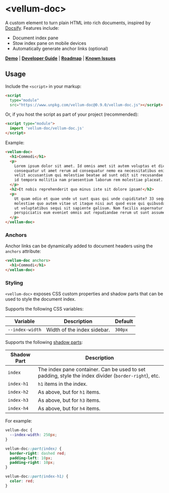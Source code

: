 # \<vellum-doc>

A custom element to turn plain HTML into rich documents, inspired by
[Docsify](https://docsify.js.org). Features include:

- Document index pane
- Stow index pane on mobile devices
- Automatically generate anchor links (optional)

**[Demo](https://grislyeye.github.io/vellum-doc/)** |
**[Developer Guide](CONTRIBUTING.md)** |
**[Roadmap](https://github.com/grislyeye/vellum-doc/issues?q=is%3Aissue+is%3Aopen+label%3Aenhancement)**
|
**[Known Issues](https://github.com/grislyeye/vellum-doc/issues?q=is%3Aissue+is%3Aopen+label%3Abug)**

## Usage

Include the `<script>` in your markup:

```html
<script
  type="module"
  src="https://www.unpkg.com/vellum-doc@0.9.0/vellum-doc.js"></script>
```

Or, if you host the script as part of your project (recommended):

```html
<script type="module">
  import 'vellum-doc/vellum-doc.js'
</script>
```

Example:

```html
<vellum-doc>
  <h1>Commodi</h1>
  <p>
    Lorem ipsum dolor sit amet. Id omnis amet sit autem voluptas et dicta
    consequatur ut amet rerum ad consequatur nemo ea necessitatibus enim. Aut
    velit accusantium qui molestiae beatae ad sunt odit sit recusandae sapiente
    id tempora mollitia nam praesentium laborum rem molestiae placeat.
  </p>
  <h2>Et nobis reprehenderit quo minus iste sit dolore ipsam!</h2>
  <p>
    Ut quam odio et quae unde ut sunt quas qui unde cupiditate? 33 sequi
    molestiae quo autem vitae ut itaque nisi aut quod esse qui quibusdam labore
    ut voluptatibus sequi sit sapiente galisum. Nam facilis aspernatur et eius
    perspiciatis eum eveniet omnis aut repudiandae rerum ut sunt assumenda?
  </p>
</vellum-doc>
```

### Anchors

Anchor links can be dynamically added to document headers using the `anchors`
attribute:

```html
<vellum-doc anchors>
  <h1>Commodi</h1>
</vellum-doc>
```

### Styling

`<vellum-doc>` exposes CSS custom properties and shadow parts that can be used
to style the document index.

Supports the following CSS variables:

| Variable        | Description                 | Default |
| --------------- | --------------------------- | ------- |
| `--index-width` | Width of the index sidebar. | `300px` |

Supports the following
[shadow parts](https://developer.mozilla.org/en-US/docs/Web/CSS/CSS_shadow_parts):

| Shadow Part | Description                                                                                          |
| ----------- | ---------------------------------------------------------------------------------------------------- |
| `index`     | The index pane container. Can be used to set padding, style the index divider (`border-right`), etc. |
| `index-h1`  | `h1` items in the index.                                                                             |
| `index-h2`  | As above, but for `h1` items.                                                                        |
| `index-h3`  | As above, but for `h3` items.                                                                        |
| `index-h4`  | As above, but for `h4` items.                                                                        |

For example:

```css
vellum-doc {
  --index-width: 250px;
}

vellum-doc::part(index) {
  border-right: dashed red;
  padding-left: 10px;
  padding-right: 10px;
}

vellum-doc::part(index-h1) {
  color: red;
}
```
